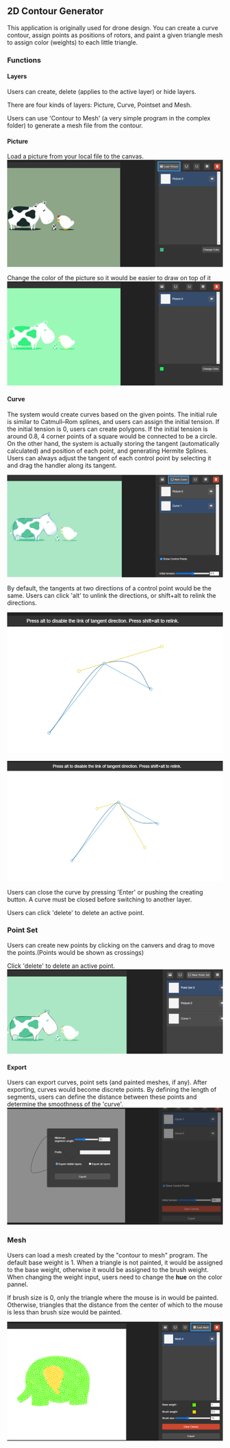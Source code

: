 ## 2D Contour Generator
This application is originally used for drone design. You can create a curve contour, assign points as positions of rotors, and paint a given triangle mesh to assign color (weights) to each little triangle.

### Functions

#### Layers
Users can create, delete (applies to the active layer) or hide layers.

There are four kinds of layers: Picture, Curve, Pointset and Mesh. 

Users can use 'Contour to Mesh' (a very simple program in the complex folder) to generate a mesh file from the contour.

#### Picture
Load a picture from your local file to the canvas.
![load picture](screenshots/loadPic.png)

Change the color of the picture so it would be easier to draw on top of it
![change color](screenshots/changeColor.png)

#### Curve

The system would create curves based on the given points. The initial rule is similar to Catmull–Rom splines, and users can assign the initial tension. If the initial tension is 0, users can create polygons. If the initial tension is around 0.8, 4 corner points of a square would be connected to be a circle.
On the other hand, the system is actually storing the tangent (automatically calculated) and position of each point, and generating Hermite Splines. Users can always adjust the tangent of each control point by selecting it and drag the handler along its tangent.

![new Curve](screenshots/newCurve.png)

By default, the tangents at two directions of a control point would be the same. Users can click 'alt' to unlink the directions, or shift+alt to relink the directions.

![change tangent](screenshots/changeTangent.png)

![unlink tangent directions](screenshots/relintTangent.png)

Users can close the curve by pressing 'Enter' or pushing the creating button. A curve must be closed before switching to another layer.

Users can click 'delete' to delete an active point.

### Point Set
Users can create new points by clicking on the canvers and drag to move the points.(Points would be shown as crossings)

Click 'delete' to delete an active point.
![point set](screenshots/pointSet.png)

#### Export
Users can export curves, point sets (and painted meshes, if any).
After exporting, curves would become discrete points. By defining the length of segments, users can define the distance between these points and determine the smoothness of the 'curve'.
![load picture](screenshots/export.png)

### Mesh
Users can load a mesh created by the "contour to mesh" program. 
The default base weight is 1. When a triangle is not painted, it would be assigned to the base weight, otherwise it would be assigned to the brush weight.  
When changing the weight input, users need to change the **hue** on the color pannel.

If brush size is 0, only the triangle where the mouse is in would be painted. Otherwise, triangles that the distance from the center of which to the mouse is less than brush size would be painted. 

![point set](screenshots/mesh.png)
